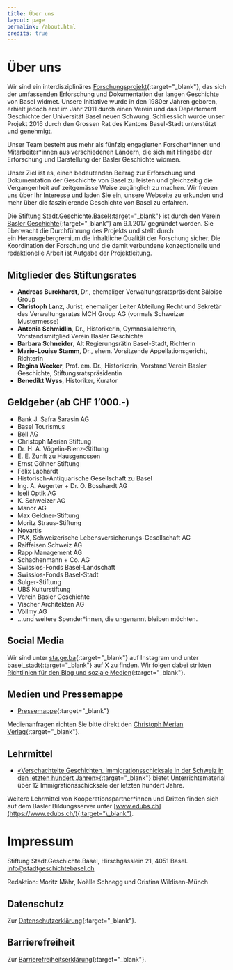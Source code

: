 ```yaml
---
title: Über uns
layout: page
permalink: /about.html
credits: true
---
```


# Über uns

Wir sind ein interdisziplinäres [Forschungsprojekt](https://stadtgeschichtebasel.ch/projekt){:target="\_blank"}, das sich der umfassenden Erforschung und Dokumentation der langen Geschichte von Basel widmet. Unsere Initiative wurde in den 1980er Jahren geboren, erhielt jedoch erst im Jahr 2011 durch einen Verein und das Departement Geschichte der Universität Basel neuen Schwung. Schliesslich wurde unser Projekt 2016 durch den Grossen Rat des Kantons Basel-Stadt unterstützt und genehmigt.

Unser Team besteht aus mehr als fünfzig engagierten Forscher\*innen und Mitarbeiter\*innen aus verschiedenen Ländern, die sich mit Hingabe der Erforschung und Darstellung der Basler Geschichte widmen.

Unser Ziel ist es, einen bedeutenden Beitrag zur Erforschung und Dokumentation der Geschichte von Basel zu leisten und gleichzeitig die Vergangenheit auf zeitgemässe Weise zugänglich zu machen. Wir freuen uns über Ihr Interesse und laden Sie ein, unsere Webseite zu erkunden und mehr über die faszinierende Geschichte von Basel zu erfahren.

Die [Stiftung Stadt.Geschichte.Basel](https://stiftungen.stiftungschweiz.ch/organisation/stiftung-stadt-geschichte-basel){:target="\_blank"} ist durch den [Verein Basler Geschichte](https://stadtgeschichtebasel.ch/verein){:target="\_blank"} am 9.1.2017 gegründet worden. Sie überwacht die Durchführung des Projekts und stellt durch ein Herausgebergremium die inhaltliche Qualität der Forschung sicher. Die Koordination der Forschung und die damit verbundene konzeptionelle und redaktionelle Arbeit ist Aufgabe der Projektleitung.

## Mitglieder des Stiftungsrates

- **Andreas Burckhardt**, Dr., ehemaliger Verwaltungsratspräsident Bâloise Group
- **Christoph Lanz**, Jurist, ehemaliger Leiter Abteilung Recht und Sekretär des Verwaltungsrates MCH Group AG (vormals Schweizer Mustermesse)
- **Antonia Schmidlin**, Dr., Historikerin, Gymnasiallehrerin, Vorstandsmitglied Verein Basler Geschichte
- **Barbara Schneider**, Alt Regierungsrätin Basel-Stadt, Richterin
- **Marie-Louise Stamm**, Dr., ehem. Vorsitzende Appellationsgericht, Richterin
- **Regina Wecker**, Prof. em. Dr., Historikerin, Vorstand Verein Basler Geschichte, Stiftungsratspräsidentin
- **Benedikt Wyss**, Historiker, Kurator

## Geldgeber (ab CHF 1’000.-)

- Bank J. Safra Sarasin AG
- Basel Tourismus
- Bell AG
- Christoph Merian Stiftung
- Dr. H. A. Vögelin-Bienz-Stiftung
- E. E. Zunft zu Hausgenossen
- Ernst Göhner Stiftung
- Felix Labhardt
- Historisch-Antiquarische Gesellschaft zu Basel
- Ing. A. Aegerter + Dr. O. Bosshardt AG
- Iseli Optik AG
- K. Schweizer AG
- Manor AG
- Max Geldner-Stiftung
- Moritz Straus-Stiftung
- Novartis
- PAX, Schweizerische Lebensversicherungs-Gesellschaft AG
- Raiffeisen Schweiz AG
- Rapp Management AG
- Schachenmann + Co. AG
- Swisslos-Fonds Basel-Landschaft
- Swisslos-Fonds Basel-Stadt
- Sulger-Stiftung
- UBS Kulturstiftung
- Verein Basler Geschichte
- Vischer Architekten AG
- Völlmy AG
- …und weitere Spender\*innen, die ungenannt bleiben möchten.

## Social Media

Wir sind unter [sta.ge.ba](https://www.instagram.com/sta.ge.ba/){:target="\_blank"} auf Instagram und unter [basel_stadt](https://twitter.com/basel_stadt){:target="\_blank"} auf X zu finden. Wir folgen dabei strikten [Richtlinien für den Blog und soziale Medien](https://stadtgeschichtebasel.ch/richtlinien-fuer-den-blog-und-soziale-medien){:target="\_blank"}.

## Medien und Pressemappe

- [Pressemappe](https://stadtgeschichtebasel.ch/pressemappe){:target="\_blank"}

Medienanfragen richten Sie bitte direkt den [Christoph Merian Verlag](https://www.merianverlag.ch/presse.html){:target="\_blank"}.

## Lehrmittel

- [«Verschachtelte Geschichten. Immigrationsschicksale in der Schweiz in den letzten hundert Jahren»](https://stadtgeschichtebasel.ch/vermittlungsangebot-verschachtelte-geschichten-immigrationsschicksale-in-der-schweiz-in-den-letzten-hundert-jahren){:target="\_blank"} bietet Unterrichtsmaterial über 12 Immigrationsschicksale der letzten hundert Jahre.

Weitere Lehrmittel von Kooperationspartner\*innen und Dritten finden sich auf dem Basler Bildungsserver unter [www.edubs.ch](https://www.edubs.ch/){:target="\_blank"}.

# Impressum

Stiftung Stadt.Geschichte.Basel, Hirschgässlein 21, 4051 Basel. [info@stadtgeschichtebasel.ch](mailto:info@stadtgeschichtebasel.ch)

Redaktion: Moritz Mähr, Noëlle Schnegg und Cristina Wildisen-Münch

## Datenschutz

Zur [Datenschutzerklärung](https://stadtgeschichtebasel.ch//datenschutzerklaerung){:target="\_blank"}.

## Barrierefreiheit

Zur [Barrierefreiheitserklärung](https://stadtgeschichtebasel.ch//barrierefreiheitserklaerung){:target="\_blank"}.
